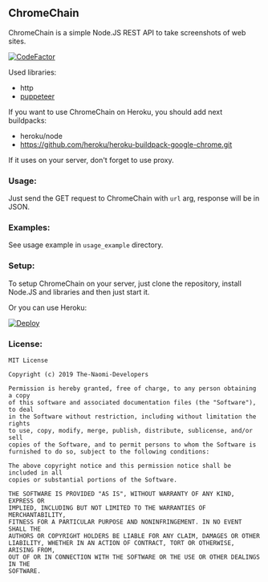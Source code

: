 ## ChromeChain
ChromeChain is a simple Node.JS REST API to take screenshots of web sites.

[![CodeFactor](https://www.codefactor.io/repository/github/the-naomi-developers/chromechain/badge/master)](https://www.codefactor.io/repository/github/the-naomi-developers/chromechain/overview/master)

Used libraries:
* http
* [puppeteer](https://github.com/puppeteer/puppeteer)

If you want to use ChromeChain on Heroku, you should add next buildpacks:
- heroku/node
- https://github.com/heroku/heroku-buildpack-google-chrome.git

If it uses on your server, don't forget to use proxy.

### Usage:
Just send the GET request to ChromeChain with `url` arg, response will be in JSON.


### Examples:
See usage example in `usage_example` directory.


### Setup:
To setup ChromeChain on your server, just clone the repository, install Node.JS and libraries and then just start it.


Or you can use Heroku:

 [![Deploy](https://www.herokucdn.com/deploy/button.svg)](https://heroku.com/deploy?template=https://github.com/The-Naomi-Developers/ChromeChain)

### License:
```
MIT License

Copyright (c) 2019 The-Naomi-Developers

Permission is hereby granted, free of charge, to any person obtaining a copy
of this software and associated documentation files (the "Software"), to deal
in the Software without restriction, including without limitation the rights
to use, copy, modify, merge, publish, distribute, sublicense, and/or sell
copies of the Software, and to permit persons to whom the Software is
furnished to do so, subject to the following conditions:

The above copyright notice and this permission notice shall be included in all
copies or substantial portions of the Software.

THE SOFTWARE IS PROVIDED "AS IS", WITHOUT WARRANTY OF ANY KIND, EXPRESS OR
IMPLIED, INCLUDING BUT NOT LIMITED TO THE WARRANTIES OF MERCHANTABILITY,
FITNESS FOR A PARTICULAR PURPOSE AND NONINFRINGEMENT. IN NO EVENT SHALL THE
AUTHORS OR COPYRIGHT HOLDERS BE LIABLE FOR ANY CLAIM, DAMAGES OR OTHER
LIABILITY, WHETHER IN AN ACTION OF CONTRACT, TORT OR OTHERWISE, ARISING FROM,
OUT OF OR IN CONNECTION WITH THE SOFTWARE OR THE USE OR OTHER DEALINGS IN THE
SOFTWARE.
```

